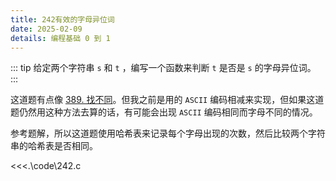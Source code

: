 ```yaml
---
title: 242有效的字母异位词
date: 2025-02-09
details: 编程基础 0 到 1
---
```


::: tip
给定两个字符串 `s` 和 `t` ，编写一个函数来判断 `t` 是否是 `s` 的字母异位词。
:::

这道题有点像 [389. 找不同](https://leetcode.cn/problems/find-the-difference/)。但我之前是用的 `ASCII` 编码相减来实现，但如果这道题仍然用这种方法去算的话，有可能会出现 `ASCII` 编码相同而字母不同的情况。

参考题解，所以这道题使用哈希表来记录每个字母出现的次数，然后比较两个字符串的哈希表是否相同。

<<<.\code\242.c
